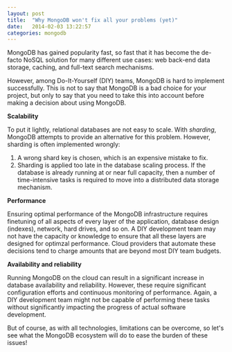 ```yaml
---
layout: post
title:  "Why MongoDB won't fix all your problems (yet)"
date:   2014-02-03 13:22:57
categories: mongodb
---
```


MongoDB has gained popularity fast, so fast that it has become the de-facto NoSQL solution for many different use cases: web back-end data storage, caching, and full-text search mechanisms.

However, among Do-It-Yourself (DIY) teams, MongoDB is hard to implement successfully. This is not to say that MongoDB is a bad choice for your project, but only to say that you need to take this into account before making a decision about using MongoDB.

**Scalability**

To put it lightly, relational databases are not easy to scale. With *sharding*, MongoDB attempts to provide an alternative for this problem. However, sharding is often implemented wrongly:

1. A wrong shard key is chosen, which is an expensive mistake to fix.
2. Sharding is applied too late in the database scaling process. If the database is already running at or near full capacity, then a number of time-intensive tasks is required to move into a distributed data storage mechanism.

**Performance**

Ensuring optimal performance of the MongoDB infrastructure requires finetuning of all aspects of every layer of the application, database design (indexes), network, hard drives, and so on. A DIY development team may not have the capacity or knowledge to ensure that all these layers are designed for optimzal performance. Cloud providers that automate these decisions tend to charge amounts that are beyond most DIY team budgets.

**Availability and reliability**

Running MongoDB on the cloud can result in a significant increase in database availability and reliability. However, these require significant configuration efforts and continuous monitoring of performance. Again, a DIY development team might not be capable of performing these tasks without significantly impacting the progress of actual software development.

But of course, as with all technologies, limitations can be overcome, so let's see what the MongoDB ecosystem will do to ease the burden of these issues!